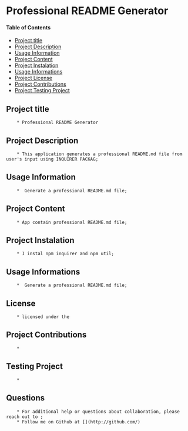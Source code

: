# Professional README Generator


 #### Table of Contents

 * [Project title](#project-title)
 * [Project Description](#project-description)
 * [Usage Information](#project-use)
 * [Project Content](#project-content)
 * [Project Instalation](#project-install)
 * [Usage Informations](#project-usage)
 * [Project License](#project-answers.license)
 * [Project Contributions](#project-contributions)
 * [Project Testing Project](#project-test)
        
        
  ## Project title
        * Professional README Generator

  ## Project Description
        * This application generates a professional README.md file from user's input using INQUIRER PACKAG;

  ## Usage Information
        *  Generate a professional README.md file;

  ## Project Content
        * App contain professional README.md file;

  ## Project Instalation
        * I instal npm inquirer and npm util;

  ## Usage Informations
        *  Generate a professional README.md file;

  ## License
        * licensed under the 

  ## Project Contributions
        * 

  ## Testing Project
        * 

  ## Questions
        * For additional help or questions about collaboration, please reach out to ;
        * Follow me on Github at [](http://github.com/)

